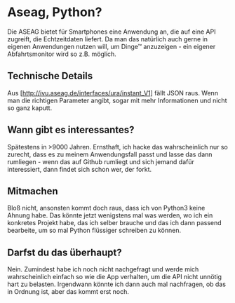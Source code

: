 # Aseag, Python?
Die ASEAG bietet für Smartphones eine Anwendung an, die auf eine API
zugreift, die Echtzeitdaten liefert. Da man das natürlich auch gerne in
eigenen Anwendungen nutzen will, um Dinge™ anzuzeigen - ein eigener
Abfahrtsmonitor wird so z.B. möglich.

## Technische Details
Aus [http://ivu.aseag.de/interfaces/ura/instant_V1] fällt JSON raus. Wenn
man die richtigen Parameter angibt, sogar mit mehr Informationen und nicht
so ganz kaputt.

## Wann gibt es interessantes?
Spätestens in >9000 Jahren. Ernsthaft, ich hacke das wahrscheinlich nur so
zurecht, dass es zu meinem Anwendungsfall passt und lasse das dann
rumliegen - wenn das auf Github rumliegt und sich jemand dafür
interessiert, dann findet sich schon wer, der forkt.

## Mitmachen
Bloß nicht, ansonsten kommt doch raus, dass ich von Python3 keine Ahnung
habe. Das könnte jetzt wenigstens mal was werden, wo ich ein konkretes
Projekt habe, das ich selber brauche und das ich dann passend bearbeite, um
so mal Python flüssiger schreiben zu können.

## Darfst du das überhaupt?
Nein. Zumindest habe ich noch nicht nachgefragt und werde mich
wahrscheinlich einfach so wie die App verhalten, um die API nicht unnötig
hart zu belasten. Irgendwann könnte ich dann auch mal nachfragen, ob das in
Ordnung ist, aber das kommt erst noch.
